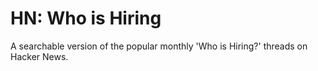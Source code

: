 # HN: Who is Hiring
A searchable version of the popular monthly 'Who is Hiring?' threads on Hacker News.
